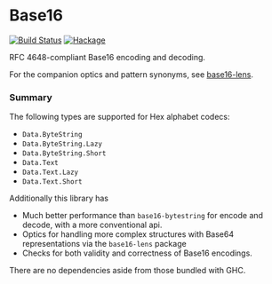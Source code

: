 # Base16

[![Build Status](https://travis-ci.com/emilypi/base16.svg?branch=master)](https://travis-ci.com/emilypi/base16)
[![Hackage](https://img.shields.io/hackage/v/base16.svg)](https://hackage.haskell.org/package/base16)

RFC 4648-compliant Base16 encoding and decoding.

For the companion optics and pattern synonyms, see [base16-lens](https://hackage.haskell.org/package/base16-lens).

### Summary

The following types are supported for Hex alphabet codecs:

- `Data.ByteString`
- `Data.ByteString.Lazy`
- `Data.ByteString.Short`
- `Data.Text`
- `Data.Text.Lazy`
- `Data.Text.Short`

Additionally this library has

- Much better performance than `base16-bytestring` for encode and decode, with a more conventional api.
- Optics for handling more complex structures with Base64 representations via the `base16-lens` package
- Checks for both validity and correctness of Base16 encodings.

There are no dependencies aside from those bundled with GHC.
